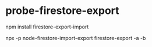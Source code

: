 # probe-firestore-export

npm install firestore-export-import

npx -p node-firestore-import-export firestore-export -a <api key file> -b <JSON input data file>
